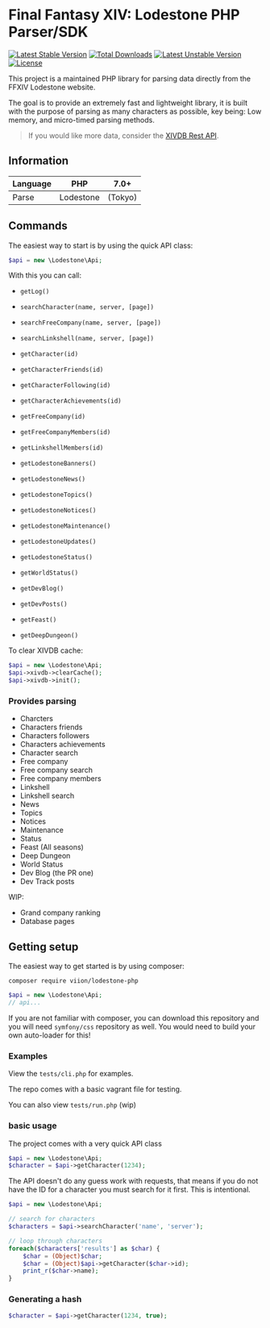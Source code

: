 # Final Fantasy XIV: Lodestone PHP Parser/SDK

[![Latest Stable Version](https://poser.pugx.org/viion/lodestone-php/v/stable)](https://packagist.org/packages/viion/lodestone-php)
[![Total Downloads](https://poser.pugx.org/viion/lodestone-php/downloads)](https://packagist.org/packages/viion/lodestone-php)
[![Latest Unstable Version](https://poser.pugx.org/viion/lodestone-php/v/unstable)](https://packagist.org/packages/viion/lodestone-php)
[![License](https://poser.pugx.org/viion/lodestone-php/license)](https://packagist.org/packages/viion/lodestone-php)

This project is a maintained PHP library for parsing data directly from the FFXIV Lodestone website.

The goal is to provide an extremely fast and lightweight library, it is built with the purpose of parsing as many characters as possible, key being: Low memory, and micro-timed parsing methods.

> If you would like more data, consider the [XIVDB Rest API](https://github.com/xivdb/api).

## Information

|Language|PHP|7.0+|
|---|---|---|
|Parse|Lodestone|(Tokyo)|




## Commands

The easiest way to start is by using the quick API class:

```php
$api = new \Lodestone\Api;
```

With this you can call:
- `getLog()`
- `searchCharacter(name, server, [page])`
- `searchFreeCompany(name, server, [page])`
- `searchLinkshell(name, server, [page])`

- `getCharacter(id)`
- `getCharacterFriends(id)`
- `getCharacterFollowing(id)`
- `getCharacterAchievements(id)`

- `getFreeCompany(id)`
- `getFreeCompanyMembers(id)`

- `getLinkshellMembers(id)`

- `getLodestoneBanners()`
- `getLodestoneNews()`
- `getLodestoneTopics()`
- `getLodestoneNotices()`
- `getLodestoneMaintenance()`
- `getLodestoneUpdates()`
- `getLodestoneStatus()`

- `getWorldStatus()`
- `getDevBlog()`
- `getDevPosts()`
- `getFeast()`
- `getDeepDungeon()`

To clear XIVDB cache:

```php
$api = new \Lodestone\Api;
$api->xivdb->clearCache();
$api->xivdb->init();
```

### Provides parsing

- Charcters
- Characters friends
- Characters followers
- Characters achievements
- Character search
- Free company
- Free company search
- Free company members
- Linkshell
- Linkshell search
- News
- Topics
- Notices
- Maintenance
- Status
- Feast (All seasons)
- Deep Dungeon
- World Status
- Dev Blog (the PR one)
- Dev Track posts


WIP:
- Grand company ranking
- Database pages


## Getting setup

The easiest way to get started is by using composer:

```shell
composer require viion/lodestone-php
```

```php
$api = new \Lodestone\Api;
// api...
```

If you are not familiar with composer, you can download this repository and you will need `symfony/css` repository as well. You would need to build your own auto-loader for this!


### Examples
View the `tests/cli.php` for examples.

The repo comes with a basic vagrant file for testing.

You can also view `tests/run.php` (wip)


### basic usage

The project comes with a very quick API class

```php
$api = new \Lodestone\Api;
$character = $api->getCharacter(1234);
```

The API doesn't do any guess work with requests, that means if you do not have the ID for a character you must search for it first. This is intentional.

```php
$api = new \Lodestone\Api;

// search for characters
$characters = $api->searchCharacter('name', 'server');

// loop through characters
foreach($characters['results'] as $char) {
    $char = (Object)$char;
    $char = (Object)$api->getCharacter($char->id);
    print_r($char->name);
}
```


### Generating a hash

```php
$character = $api->getCharacter(1234, true);
```
